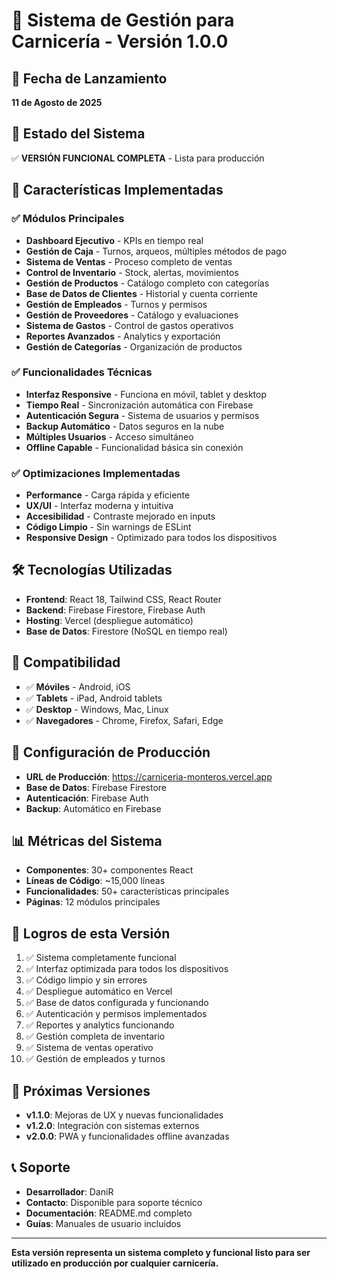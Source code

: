 # 🥩 Sistema de Gestión para Carnicería - Versión 1.0.0

## 📅 **Fecha de Lanzamiento**
**11 de Agosto de 2025**

## 🎯 **Estado del Sistema**
✅ **VERSIÓN FUNCIONAL COMPLETA** - Lista para producción

## 🚀 **Características Implementadas**

### ✅ **Módulos Principales**
- **Dashboard Ejecutivo** - KPIs en tiempo real
- **Gestión de Caja** - Turnos, arqueos, múltiples métodos de pago
- **Sistema de Ventas** - Proceso completo de ventas
- **Control de Inventario** - Stock, alertas, movimientos
- **Gestión de Productos** - Catálogo completo con categorías
- **Base de Datos de Clientes** - Historial y cuenta corriente
- **Gestión de Empleados** - Turnos y permisos
- **Gestión de Proveedores** - Catálogo y evaluaciones
- **Sistema de Gastos** - Control de gastos operativos
- **Reportes Avanzados** - Analytics y exportación
- **Gestión de Categorías** - Organización de productos

### ✅ **Funcionalidades Técnicas**
- **Interfaz Responsive** - Funciona en móvil, tablet y desktop
- **Tiempo Real** - Sincronización automática con Firebase
- **Autenticación Segura** - Sistema de usuarios y permisos
- **Backup Automático** - Datos seguros en la nube
- **Múltiples Usuarios** - Acceso simultáneo
- **Offline Capable** - Funcionalidad básica sin conexión

### ✅ **Optimizaciones Implementadas**
- **Performance** - Carga rápida y eficiente
- **UX/UI** - Interfaz moderna y intuitiva
- **Accesibilidad** - Contraste mejorado en inputs
- **Código Limpio** - Sin warnings de ESLint
- **Responsive Design** - Optimizado para todos los dispositivos

## 🛠️ **Tecnologías Utilizadas**
- **Frontend**: React 18, Tailwind CSS, React Router
- **Backend**: Firebase Firestore, Firebase Auth
- **Hosting**: Vercel (despliegue automático)
- **Base de Datos**: Firestore (NoSQL en tiempo real)

## 📱 **Compatibilidad**
- ✅ **Móviles** - Android, iOS
- ✅ **Tablets** - iPad, Android tablets
- ✅ **Desktop** - Windows, Mac, Linux
- ✅ **Navegadores** - Chrome, Firefox, Safari, Edge

## 🔧 **Configuración de Producción**
- **URL de Producción**: https://carniceria-monteros.vercel.app
- **Base de Datos**: Firebase Firestore
- **Autenticación**: Firebase Auth
- **Backup**: Automático en Firebase

## 📊 **Métricas del Sistema**
- **Componentes**: 30+ componentes React
- **Líneas de Código**: ~15,000 líneas
- **Funcionalidades**: 50+ características principales
- **Páginas**: 12 módulos principales

## 🎉 **Logros de esta Versión**
1. ✅ Sistema completamente funcional
2. ✅ Interfaz optimizada para todos los dispositivos
3. ✅ Código limpio y sin errores
4. ✅ Despliegue automático en Vercel
5. ✅ Base de datos configurada y funcionando
6. ✅ Autenticación y permisos implementados
7. ✅ Reportes y analytics funcionando
8. ✅ Gestión completa de inventario
9. ✅ Sistema de ventas operativo
10. ✅ Gestión de empleados y turnos

## 🔄 **Próximas Versiones**
- **v1.1.0**: Mejoras de UX y nuevas funcionalidades
- **v1.2.0**: Integración con sistemas externos
- **v2.0.0**: PWA y funcionalidades offline avanzadas

## 📞 **Soporte**
- **Desarrollador**: DaniR
- **Contacto**: Disponible para soporte técnico
- **Documentación**: README.md completo
- **Guías**: Manuales de usuario incluidos

---

**Esta versión representa un sistema completo y funcional listo para ser utilizado en producción por cualquier carnicería.**

